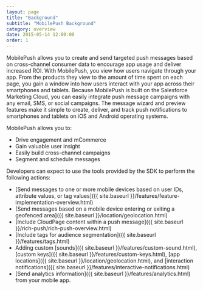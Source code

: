 ```yaml
---
layout: page
title: "Background"
subtitle: "MobilePush Background"
category: overview
date: 2015-05-14 12:00:00
order: 1
---
```

MobilePush allows you to create and send targeted push messages based on cross-channel consumer data to encourage app usage and deliver increased ROI. With MobilePush, you view how users navigate through your app. From the products they view to the amount of time spent on each page, you gain a window into how users interact with your app across their smartphones and tablets. Because MobilePush is built on the Salesforce Marketing Cloud, you can easily integrate push message campaigns with any email, SMS, or social campaigns. The message wizard and preview features make it simple to create, deliver, and track push notifications to smartphones and tablets on iOS and Android operating systems.

MobilePush allows you to:

* Drive engagement and mCommerce
* Gain valuable user insight
* Easily build cross-channel campaigns
* Segment and schedule messages

Developers can expect to use the tools provided by the SDK to perform the following actions:

* [Send messages to one or more mobile devices based on user IDs, attribute values, or tag values]({{ site.baseurl }}/features/feature-implementation-overview.html)
* [Send messages based on a mobile device entering or exiting a geofenced area]({{ site.baseurl }}/location/geolocation.html)
* [Include CloudPage content within a push message]({{ site.baseurl }}/rich-push/rich-push-overview.html)
* [Include tags for audience segmentation]({{ site.baseurl }}/features/tags.html)
* Adding custom [sounds]({{ site.baseurl }}/features/custom-sound.html), [custom keys]({{ site.baseurl }}/features/custom-keys.html), [app locations]({{ site.baseurl }}/location/geolocation.html), and [interaction notifications]({{ site.baseurl }}/features/interactive-notifications.html)
* [Send analytics information]({{ site.baseurl }}/features/analytics.html) from your mobile app.